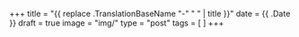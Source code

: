 +++
title = "{{ replace .TranslationBaseName "-" " " | title }}"
date = {{ .Date }}
draft = true
image = "img/"
type = "post"
tags = [
 ]
+++


